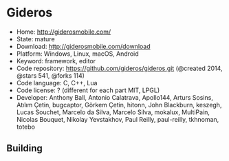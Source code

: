# Gideros

- Home: http://giderosmobile.com/
- State: mature
- Download: http://giderosmobile.com/download
- Platform: Windows, Linux, macOS, Android
- Keyword: framework, editor
- Code repository: https://github.com/gideros/gideros.git (@created 2014, @stars 541, @forks 114)
- Code language: C, C++, Lua
- Code license: ? (different for each part MIT, LPGL)
- Developer: Anthony Ball, Antonio Calatrava, Apollo144, Arturs Sosins, Atılım Çetin, bugcaptor, Görkem Çetin, hitonn, John Blackburn, keszegh, Lucas Souchet, Marcelo da Silva, Marcelo Silva, mokalux, MultiPain, Nicolas Bouquet, Nikolay Yevstakhov, Paul Reilly, paul-reilly, tkhnoman, totebo

## Building
